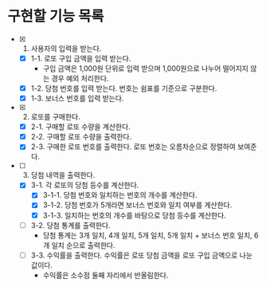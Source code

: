 # 구현할 기능 목록
- [x] 1. 사용자의 입력을 받는다.
  - [x] 1-1. 로또 구입 금액을 입력 받는다.
    - 구입 금액은 1,000원 단위로 입력 받으며 1,000원으로 나누어 떨어지지 않는 경우 예외 처리한다.
  - [x] 1-2. 당첨 번호를 입력 받는다. 번호는 쉼표를 기준으로 구분한다.
  - [x] 1-3. 보너스 번호를 입력 받는다.
- [x] 2. 로또를 구매한다.
  - [x] 2-1. 구매할 로또 수량을 계산한다.
  - [x] 2-2. 구매할 로또 수량을 출력한다.
  - [x] 2-3. 구매한 로또 번호를 출력한다. 로또 번호는 오름차순으로 정렬하여 보여준다.
- [ ] 3. 당첨 내역을 출력한다.
  - [x] 3-1. 각 로또의 당첨 등수를 계산한다.
    - [x] 3-1-1. 당첨 번호와 일치하는 번호의 개수를 계산한다.
    - [x] 3-1-2. 당첨 번호가 5개라면 보너스 번호와 일치 여부를 계산한다.
    - [x] 3-1-3. 일치하는 번호의 개수를 바탕으로 당첨 등수를 계산한다.
  - [ ] 3-2. 당첨 통계를 출력한다.
    - 당첨 통계는 3개 일치, 4개 일치, 5개 일치, 5개 일치 + 보너스 번호 일치, 6개 일치 순으로 출력한다. 
  - [ ] 3-3. 수익률을 출력한다. 수익률은 로또 당첨 금액을 로또 구입 금액으로 나눈 값이다.
    - 수익률은 소수점 둘째 자리에서 반올림한다.